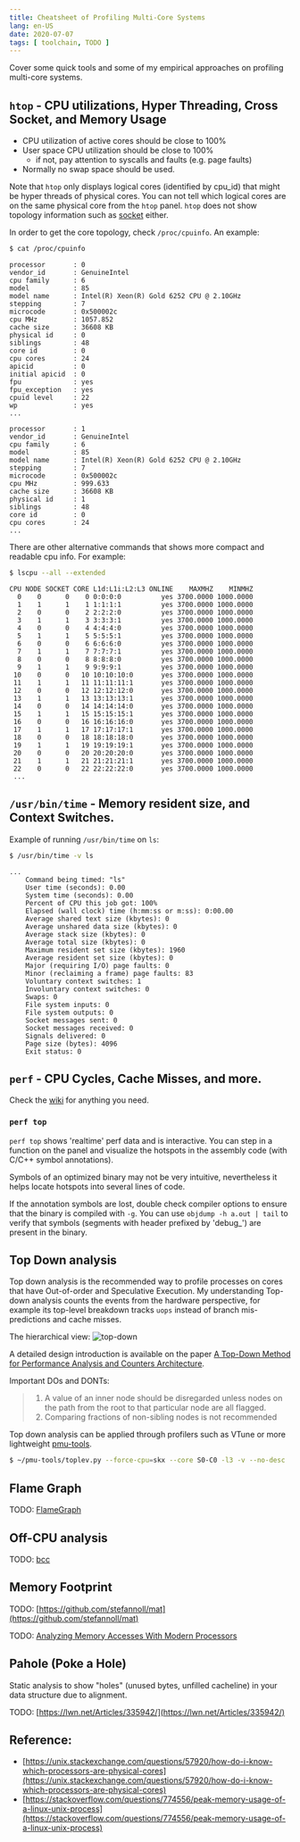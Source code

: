 ```yaml
---
title: Cheatsheet of Profiling Multi-Core Systems
lang: en-US
date: 2020-07-07
tags: [ toolchain, TODO ]
---
```


Cover some quick tools and some of my empirical approaches on profiling multi-core systems.
<!-- more -->

## `htop` - CPU utilizations, Hyper Threading, Cross Socket, and Memory Usage 

- CPU utilization of active cores should be close to 100%
- User space CPU utilization should be close to 100%
  - if not, pay attention to syscalls and faults (e.g. page faults)
- Normally no swap space should be used.


Note that `htop` only displays logical cores (identified by cpu_id) that might be hyper threads of physical cores. 
You can not tell which logical cores are on the same physical core from the `htop` panel.
`htop` does not show topology information such as [socket](https://en.wikipedia.org/wiki/CPU_socket) either.

In order to get the core topology, check `/proc/cpuinfo`.
An example:
``` bash
$ cat /proc/cpuinfo
```
```
processor       : 0
vendor_id       : GenuineIntel
cpu family      : 6
model           : 85
model name      : Intel(R) Xeon(R) Gold 6252 CPU @ 2.10GHz
stepping        : 7
microcode       : 0x500002c
cpu MHz         : 1057.852
cache size      : 36608 KB
physical id     : 0
siblings        : 48
core id         : 0
cpu cores       : 24
apicid          : 0
initial apicid  : 0
fpu             : yes
fpu_exception   : yes
cpuid level     : 22
wp              : yes
...

processor       : 1
vendor_id       : GenuineIntel
cpu family      : 6
model           : 85
model name      : Intel(R) Xeon(R) Gold 6252 CPU @ 2.10GHz
stepping        : 7
microcode       : 0x500002c
cpu MHz         : 999.633
cache size      : 36608 KB
physical id     : 1
siblings        : 48
core id         : 0
cpu cores       : 24
...
```

There are other alternative commands that shows more compact and readable cpu info.
For example:
``` bash
$ lscpu --all --extended
```
```
CPU NODE SOCKET CORE L1d:L1i:L2:L3 ONLINE    MAXMHZ    MINMHZ
  0    0      0    0 0:0:0:0          yes 3700.0000 1000.0000
  1    1      1    1 1:1:1:1          yes 3700.0000 1000.0000
  2    0      0    2 2:2:2:0          yes 3700.0000 1000.0000
  3    1      1    3 3:3:3:1          yes 3700.0000 1000.0000
  4    0      0    4 4:4:4:0          yes 3700.0000 1000.0000
  5    1      1    5 5:5:5:1          yes 3700.0000 1000.0000
  6    0      0    6 6:6:6:0          yes 3700.0000 1000.0000
  7    1      1    7 7:7:7:1          yes 3700.0000 1000.0000
  8    0      0    8 8:8:8:0          yes 3700.0000 1000.0000
  9    1      1    9 9:9:9:1          yes 3700.0000 1000.0000
 10    0      0   10 10:10:10:0       yes 3700.0000 1000.0000
 11    1      1   11 11:11:11:1       yes 3700.0000 1000.0000
 12    0      0   12 12:12:12:0       yes 3700.0000 1000.0000
 13    1      1   13 13:13:13:1       yes 3700.0000 1000.0000
 14    0      0   14 14:14:14:0       yes 3700.0000 1000.0000
 15    1      1   15 15:15:15:1       yes 3700.0000 1000.0000
 16    0      0   16 16:16:16:0       yes 3700.0000 1000.0000
 17    1      1   17 17:17:17:1       yes 3700.0000 1000.0000
 18    0      0   18 18:18:18:0       yes 3700.0000 1000.0000
 19    1      1   19 19:19:19:1       yes 3700.0000 1000.0000
 20    0      0   20 20:20:20:0       yes 3700.0000 1000.0000
 21    1      1   21 21:21:21:1       yes 3700.0000 1000.0000
 22    0      0   22 22:22:22:0       yes 3700.0000 1000.0000
 ...

```

## `/usr/bin/time` - Memory resident size, and  Context Switches.

Example of running `/usr/bin/time` on `ls`:
``` bash
$ /usr/bin/time -v ls
```
```
...
	Command being timed: "ls"
	User time (seconds): 0.00
	System time (seconds): 0.00
	Percent of CPU this job got: 100%
	Elapsed (wall clock) time (h:mm:ss or m:ss): 0:00.00
	Average shared text size (kbytes): 0
	Average unshared data size (kbytes): 0
	Average stack size (kbytes): 0
	Average total size (kbytes): 0
	Maximum resident set size (kbytes): 1960
	Average resident set size (kbytes): 0
	Major (requiring I/O) page faults: 0
	Minor (reclaiming a frame) page faults: 83
	Voluntary context switches: 1
	Involuntary context switches: 0
	Swaps: 0
	File system inputs: 0
	File system outputs: 0
	Socket messages sent: 0
	Socket messages received: 0
	Signals delivered: 0
	Page size (bytes): 4096
	Exit status: 0
```

## `perf` - CPU Cycles, Cache Misses, and more.

Check the [wiki](https://perf.wiki.kernel.org/index.php/Main_Page) for anything you need.

### `perf top`

`perf top` shows 'realtime' perf data and is interactive.
You can step in a function on the panel and visualize the hotspots in the assembly code (with C/C++ symbol annotations).

Symbols of an optimized binary may not be very intuitive, nevertheless it helps locate hotspots into several lines of code.

If the annotation symbols are lost, double check compiler options to ensure that the binary is compiled with `-g`. 
You can use `objdump -h a.out | tail` to verify that symbols (segments with header prefixed by 'debug_') are present in the binary. 

## Top Down analysis

Top down analysis is the recommended way to profile processes on cores that have Out-of-order and Speculative Execution.
My understanding Top-down analysis counts the events from the hardware perspective, for example its top-level breakdown tracks `uops` instead of branch mis-predictions and cache misses.

The hierarchical view:
![top-down](./static/cheatsheet-of-profiling-multi-core-systems-top-down.png)

A detailed design introduction is available on the paper [A Top-Down Method for Performance Analysis and Counters Architecture](https://ieeexplore.ieee.org/document/6844459).

Important DOs and DONTs:
>1. A value of an inner node should be disregarded unless nodes on the path from the root to that particular node are all flagged.
>2. Comparing fractions of non-sibling nodes is not recommended

Top down analysis can be applied through profilers such as VTune or more lightweight [pmu-tools](https://github.com/andikleen/pmu-tools).

``` bash
$ ~/pmu-tools/toplev.py --force-cpu=skx --core S0-C0 -l3 -v --no-desc
```

## Flame Graph

TODO: [FlameGraph](https://github.com/brendangregg/FlameGraph) 

## Off-CPU analysis

TODO: [bcc](https://github.com/iovisor/bcc)

## Memory Footprint

TODO: [https://github.com/stefannoll/mat](https://github.com/stefannoll/mat)

TODO: [Analyzing Memory Accesses With Modern Processors](https://dl.acm.org/doi/pdf/10.1145/3399666.3399896)

## Pahole (Poke a Hole)
Static analysis to show "holes" (unused bytes, unfilled cacheline) in your data structure due to alignment. 

TODO: [https://lwn.net/Articles/335942/](https://lwn.net/Articles/335942/)


## Reference:
- [https://unix.stackexchange.com/questions/57920/how-do-i-know-which-processors-are-physical-cores](https://unix.stackexchange.com/questions/57920/how-do-i-know-which-processors-are-physical-cores)
- [https://stackoverflow.com/questions/774556/peak-memory-usage-of-a-linux-unix-process](https://stackoverflow.com/questions/774556/peak-memory-usage-of-a-linux-unix-process)
